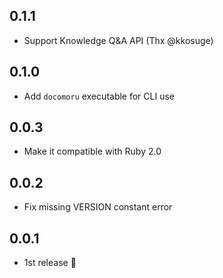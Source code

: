 ## 0.1.1
- Support Knowledge Q&A API (Thx @kkosuge)

## 0.1.0
- Add `docomoru` executable for CLI use

## 0.0.3
- Make it compatible with Ruby 2.0

## 0.0.2
- Fix missing VERSION constant error

## 0.0.1
- 1st release :tada:
